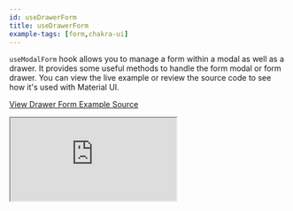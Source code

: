```yaml
---
id: useDrawerForm
title: useDrawerForm
example-tags: [form,chakra-ui]
---
```


`useModalForm` hook allows you to manage a form within a modal as well as a drawer. It provides some useful methods to handle the form modal or form drawer. You can view the live example or review the source code to see how it's used with Material UI.

[View Drawer Form Example Source](https://github.com/refinedev/refine/tree/master/examples/form/chakra-ui/useDrawerForm)

<iframe loading="lazy" src="https://stackblitz.com/github/refinedev/refine/tree/master/examples/form/chakra-ui/useDrawerForm?embed=1&view=preview&theme=dark&preset=node&ctl=1"
    style={{width: "100%", height:"80vh", border: "0px", borderRadius: "8px", overflow:"hidden"}}
    title="chakra-ui-use-drawer-form-example"
></iframe>
